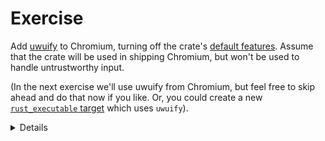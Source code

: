 # Exercise

Add [uwuify][0] to Chromium, turning off the crate's [default features][1].
Assume that the crate will be used in shipping Chromium, but won't be used
to handle untrustworthy input.

(In the next exercise we'll use uwuify from Chromium, but feel free to
skip ahead and do that now if you like. Or, you could create a new
[`rust_executable` target][2] which uses `uwuify`).

<details>

Students will need to download lots of transitive dependencies.

The total crates needed are:
instant,
lock_api,
parking_lot,
parking_lot_core,
redox_syscall,
scopeguard,
smallvec,
and uwuify.
If students are downloading even
more than that, they probably forgot to turn off the default features.

Thanks to [Daniel Liu][3] for this crate!

</detail>


[0]: https://crates.io/crates/uwuify
[1]: https://doc.rust-lang.org/cargo/reference/features.html#the-default-feature
[2]: https://source.chromium.org/chromium/chromium/src/+/main:build/rust/rust_executable.gni
[3]: https://github.com/Daniel-Liu-c0deb0t
